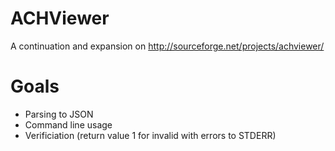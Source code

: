 ACHViewer
=========

A continuation and expansion on http://sourceforge.net/projects/achviewer/

Goals
=====

* Parsing to JSON
* Command line usage
 * Verificiation (return value 1 for invalid with errors to STDERR)
